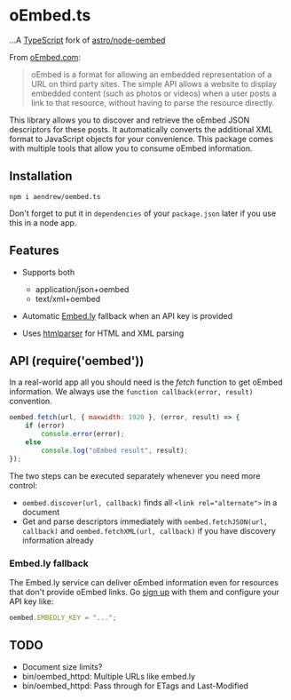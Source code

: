 oEmbed.ts
===========

...A [TypeScript](www.typescriptlang.org) fork of [astro/node-oembed](https://github.com/astro/node-oembed)

From [oEmbed.com](http://oembed.com/):

> oEmbed is a format for allowing an embedded representation of a URL
> on third party sites. The simple API allows a website to display
> embedded content (such as photos or videos) when a user posts a link
> to that resource, without having to parse the resource directly.

This library allows you to discover and retrieve the oEmbed JSON
descriptors for these posts. It automatically converts the additional
XML format to JavaScript objects for your convenience.  This package
comes with multiple tools that allow you to consume oEmbed
information.


Installation
------------

    npm i aendrew/oembed.ts

Don't forget to put it in `dependencies` of your `package.json` later
if you use this in a node app.


Features
--------

* Supports both

  * application/json+oembed
  * text/xml+oembed

* Automatic [Embed.ly](http://embed.ly/) fallback when an API key is provided
* Uses [htmlparser](https://github.com/tautologistics/node-htmlparser/) for HTML and XML parsing

API (require('oembed'))
-----------------------

In a real-world app all you should need is the *fetch* function to get
oEmbed information. We always use the `function callback(error,
result)` convention.

```javascript
oembed.fetch(url, { maxwidth: 1920 }, (error, result) => {
    if (error)
        console.error(error);
    else
        console.log("oEmbed result", result);
});
```

The two steps can be executed separately whenever you need more
control:

* `oembed.discover(url, callback)` finds all `<link rel="alternate">`
  in a document
* Get and parse descriptors immediately with `oembed.fetchJSON(url,
  callback)` and `oembed.fetchXML(url, callback)` if you have
  discovery information already

### Embed.ly fallback

The Embed.ly service can deliver oEmbed information even for resources
that don't provide oEmbed links. Go
[sign up](https://app.embed.ly/pricing/free) with them and configure
your API key like:

```javascript
oembed.EMBEDLY_KEY = "...";
```

TODO
----

* Document size limits?
* bin/oembed_httpd: Multiple URLs like embed.ly
* bin/oembed_httpd: Pass through for ETags and Last-Modified
